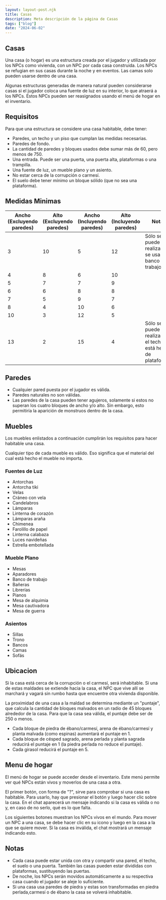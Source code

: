 ```yaml
---
layout: layout-post.njk
title: Casas
description: Meta descripción de la página de Casas
tags: ["blog"]
date: "2024-06-02"
---
```


<article>

## Casas

Una casa (o hogar) es una estructura creada por el jugador y utilizada por los NPCs como vivienda, con un NPC por cada casa construida. Los NPCs se refugian en sus casas durante la noche y en eventos. Las camas solo pueden usarse dentro de una casa.

Algunas estructuras generadas de manera natural pueden considerarse casas si el jugador coloca una fuente de luz en su interior, lo que atraerá a los NPCs. Estos NPCs pueden ser reasignados usando el menú de hogar en el inventario.

## Requisitos

Para que una estructura se considere una casa habitable, debe tener:

- Paredes, un techo y un piso que cumplan las medidas necesarias.
- Paredes de fondo.
- La cantidad de paredes y bloques usados debe sumar más de 60, pero menos de 750.
- Una entrada. Puede ser una puerta, una puerta alta, plataformas o una trampilla.
- Una fuente de luz, un mueble plano y un asiento.
- No estar cerca de la corrupción o carmesí.
- El suelo debe tener mínimo un bloque sólido (que no sea una plataforma).

## Medidas Minimas

| Ancho (Excluyendo paredes) | Alto (Excluyendo paredes) | Ancho (Incluyendo paredes) | Alto (Incluyendo paredes) | Notas |
|----------------------------|---------------------------|----------------------------|---------------------------|-------|
| 3                          | 10                        | 5                          | 12                        | Sólo se puede realizar si se usa un banco de trabajo |
| 4                          | 8                         | 6                          | 10                        |       |
| 5                          | 7                         | 7                          | 9                         |       |
| 6                          | 6                         | 8                          | 8                         |       |
| 7                          | 5                         | 9                          | 7                         |       |
| 8                          | 4                         | 10                         | 6                         |       |
| 10                         | 3                         | 12                         | 5                         |       |
| 13                         | 2                         | 15                         | 4                         | Sólo se puede realizar si el techo está hecho de plataformas |

## Paredes

- Cualquier pared puesta por el jugador es válida.
- Paredes naturales no son válidas.
- Las paredes de la casa pueden tener agujeros, solamente si estos no superan los cuatro bloques de ancho y/o alto. Sin embargo, esto permitiría la aparición de monstruos dentro de la casa.

## Muebles

Los muebles enlistados a continuación cumplirán los requisitos para hacer habitable una casa.

Cualquier tipo de cada mueble es válido. Eso significa que el material del cual está hecho el mueble no importa.

### Fuentes de Luz

- Antorchas
- Antorcha tiki
- Velas
- Cráneo con vela
- Candelabros
- Lámparas
- Linterna de corazón
- Lámparas araña
- Chimenea
- Farolillo de papel
- Linterna calabaza
- Luces navideñas
- Estrella embotellada

### Mueble Plano

- Mesas
- Aparadores
- Banco de trabajo
- Bañeras
- Librerías
- Pianos
- Mesa de alquimia
- Mesa cautivadora
- Mesa de guerra

### Asientos

- Sillas
- Trono
- Bancos
- Camas
- Sofás

## Ubicacion

Si la casa está cerca de la corrupción o el carmesí, será inhabitable. Si una de estas maldades se extiende hacia la casa, el NPC que vive allí se marchará y vagará sin rumbo hasta que encuentre otra vivienda disponible.

La proximidad de una casa a la maldad se determina mediante un "puntaje", que calcula la cantidad de bloques malvados en un radio de 45 bloques alrededor de la casa. Para que la casa sea válida, el puntaje debe ser de 250 o menos.

- Cada bloque de piedra de ébano/carmesí, arena de ébano/carmesí y planta malvada (como espinas) aumentará el puntaje en 1.
- Cada bloque de césped sagrado, arena perlada y planta sagrada reducirá el puntaje en 1 (la piedra perlada no reduce el puntaje).
- Cada girasol reducirá el puntaje en 5.

## Menu de hogar

El menú de hogar se puede acceder desde el inventario. Este menú permite ver qué NPCs están vivos y moverlos de una casa a otra.

El primer botón, con forma de "?", sirve para comprobar si una casa es habitable. Para usarlo, hay que presionar el botón y luego hacer clic sobre la casa. En el chat aparecerá un mensaje indicando si la casa es válida o no y, en caso de no serlo, qué es lo que falta.

Los siguientes botones muestran los NPCs vivos en el mundo. Para mover un NPC a una casa, se debe hacer clic en su icono y luego en la casa a la que se quiere mover. Si la casa es inválida, el chat mostrará un mensaje indicando esto.

## Notas

- Cada casa puede estar unida con otra y compartir una pared, el techo, el suelo o una puerta. También las casas pueden estar divididas con plataformas, sustituyendo las puertas.
- De noche, los NPCs serán movidos automáticamente a su respectiva casa cuando el jugador se aleje lo suficiente.
- Si una casa usa paredes de piedra y estas son transformadas en piedra perlada,carmesí o de ébano la casa se volverá inhabitable.

</article>